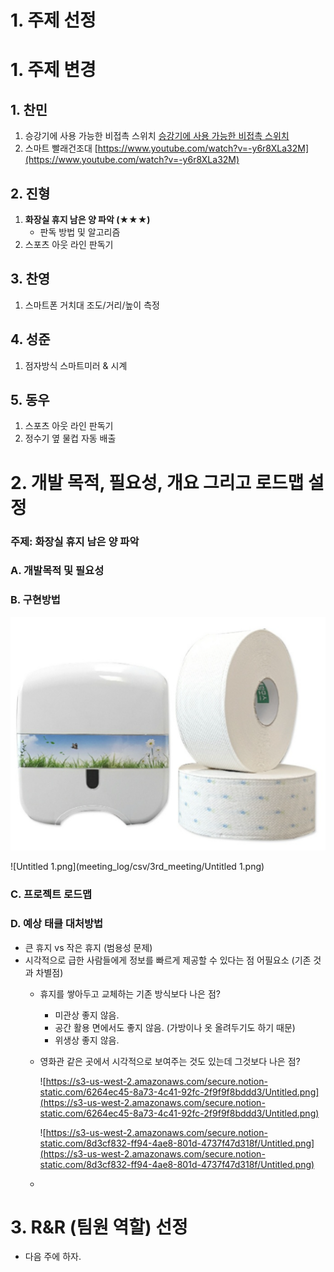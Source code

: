 # 1. 주제 선정

# 1. 주제 변경

## 1. 찬민

1. 승강기에 사용 가능한 비접촉 스위치
[승강기에 사용 가능한 비접촉 스위치](https://youtu.be/IY1Oo6NC56E)
2. 스마트 빨래건조대
[https://www.youtube.com/watch?v=-y6r8XLa32M](https://www.youtube.com/watch?v=-y6r8XLa32M)

## 2. 진형

1. **화장실 휴지 남은 양 파악 (★★★)**
    - 판독 방법 및 알고리즘
2. 스포츠 아웃 라인 판독기

## 3. 찬영

1. 스마트폰 거치대 조도/거리/높이 측정

## 4. 성준

1. 점자방식 스마트미러 & 시계

## 5. 동우

1. 스포츠 아웃 라인 판독기
2. 정수기 옆 물컵 자동 배출

# 2. 개발 목적, 필요성, 개요 그리고 로드맵 설정

### **주제: 화장실 휴지 남은 양 파악**

### A. 개발목적 및 필요성

### B. 구현방법

![Untitled.png](./csv/3rd_meeting/Untitled.png)

![Untitled 1.png](meeting_log/csv/3rd_meeting/Untitled 1.png)

### C. 프로젝트 로드맵

### D. 예상 태클 대처방법

- 큰 휴지 vs 작은 휴지 (범용성 문제)
- 시각적으로 급한 사람들에게 정보를 빠르게 제공할 수 있다는 점 어필요소 (기존 것과 차별점)
    - 휴지를 쌓아두고 교체하는 기존 방식보다 나은 점?
        - 미관상 좋지 않음.
        - 공간 활용 면에서도 좋지 않음. (가방이나 옷 올려두기도 하기 때문)
        - 위생상 좋지 않음.
    - 영화관 같은 곳에서 시각적으로 보여주는 것도 있는데 그것보다 나은 점?

        ![https://s3-us-west-2.amazonaws.com/secure.notion-static.com/6264ec45-8a73-4c41-92fc-2f9f9f8bddd3/Untitled.png](https://s3-us-west-2.amazonaws.com/secure.notion-static.com/6264ec45-8a73-4c41-92fc-2f9f9f8bddd3/Untitled.png)

        ![https://s3-us-west-2.amazonaws.com/secure.notion-static.com/8d3cf832-ff94-4ae8-801d-4737f47d318f/Untitled.png](https://s3-us-west-2.amazonaws.com/secure.notion-static.com/8d3cf832-ff94-4ae8-801d-4737f47d318f/Untitled.png)

    - 

# 3. R&R (팀원 역할) 선정

- 다음 주에 하자.
